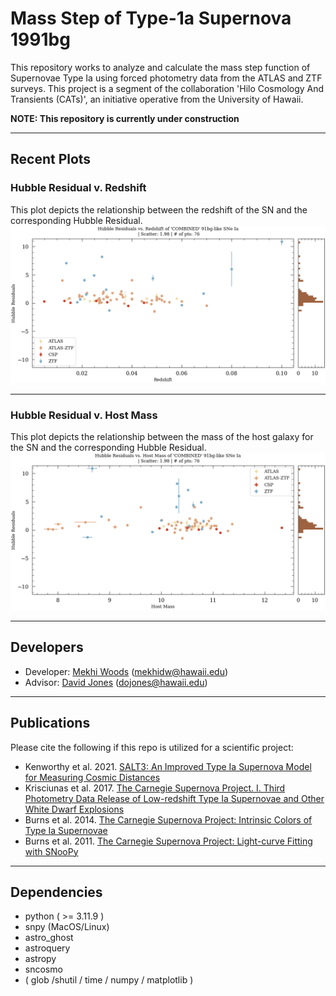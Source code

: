 # Mass Step of Type-1a Supernova 1991bg
This repository works to analyze and calculate the mass step function of Supernovae Type Ia using forced photometry data from the ATLAS and ZTF surveys. This project is a segment of the collaboration 'Hilo Cosmology And Transients (CATs)', an initiative operative from the University of Hawaii.  

__NOTE: This repository is currently under construction__

--------------------------
## Recent Plots
### Hubble Residual v. Redshift
This plot depicts the relationship between the redshift of the SN and the corresponding Hubble Residual.
![Hubble Residual v. Redshift](./saved/H0vZ_present.png "Hubble Residual v. Redshift")

--------------------------
### Hubble Residual v. Host Mass
This plot depicts the relationship between the mass of the host galaxy for the SN and the corresponding Hubble Residual. 
![Hubble Residual v. Host Mass](./saved/H0vM_present.png "Hubble Residual v. Host Mass")

--------------------------
## Developers
* Developer: [Mekhi Woods](tinyurl.com/astrokhi) (mekhidw@hawaii.edu)
* Advisor: [David Jones](https://github.com/djones1040) (dojones@hawaii.edu)

--------------------------
## Publications
Please cite the following if this repo is utilized for a scientific project:
* Kenworthy et al. 2021. [SALT3: An Improved Type Ia Supernova Model for Measuring Cosmic Distances](https://ui.adsabs.harvard.edu/abs/2021ApJ...923..265K/abstract)
* Krisciunas et al. 2017. [The Carnegie Supernova Project. I. Third Photometry Data Release of Low-redshift Type Ia Supernovae and Other White Dwarf Explosions](https://ui.adsabs.harvard.edu/abs/2017AJ....154..211K/abstract)
* Burns et al. 2014. [The Carnegie Supernova Project: Intrinsic Colors of Type Ia Supernovae](https://ui.adsabs.harvard.edu/abs/2014ApJ...789...32B/abstract)
* Burns et al. 2011. [The Carnegie Supernova Project: Light-curve Fitting with SNooPy](https://ui.adsabs.harvard.edu/abs/2011AJ....141...19B/abstract)

--------------------------
## Dependencies
* python ( >= 3.11.9 )
* snpy (MacOS/Linux)
* astro_ghost
* astroquery
* astropy
* sncosmo
* ( glob /shutil / time / numpy / matplotlib )
